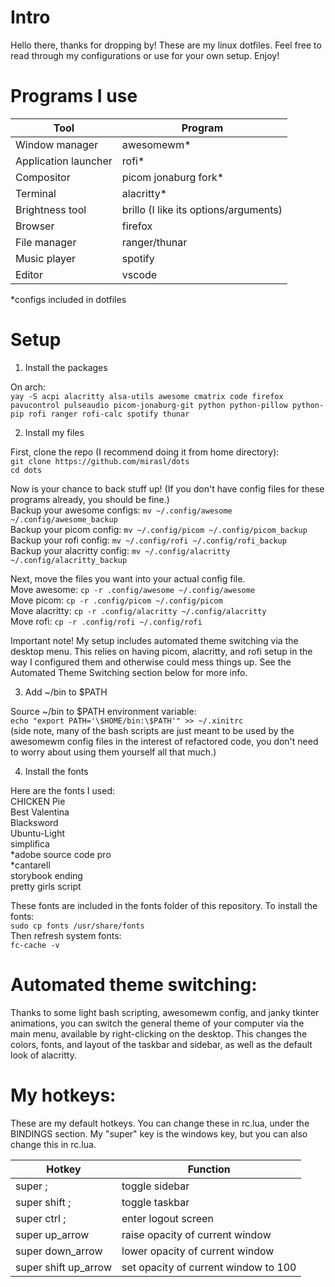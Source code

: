# Intro    
  
Hello there, thanks for dropping by! These are my linux dotfiles. Feel free to read through my configurations or use for your own setup. Enjoy!  
  
# Programs I use  
  
| Tool                  | Program                               |  
|-----------------------|---------------------------------------|  
| Window manager        | awesomewm*                            |  
| Application launcher  | rofi*                                 |  
| Compositor            | picom jonaburg fork*                  |  
| Terminal              | alacritty*                            |  
| Brightness tool       | brillo (I like its options/arguments) |  
| Browser               | firefox                               |  
| File manager          | ranger/thunar                         |  
| Music player          | spotify                               |  
| Editor                | vscode                                |  
*configs included in dotfiles  
  
# Setup  
  
1. Install the packages  
  
On arch:  
`yay -S acpi alacritty alsa-utils awesome cmatrix code firefox pavucontrol pulseaudio picom-jonaburg-git python python-pillow python-pip rofi ranger rofi-calc spotify thunar`  
  
2. Install my files  
  
First, clone the repo (I recommend doing it from home directory):  
`git clone https://github.com/mirasl/dots`  
`cd dots`  
  
Now is your chance to back stuff up! (If you don't have config files for these programs already, you should be fine.)  
Backup your awesome configs: `mv ~/.config/awesome ~/.config/awesome_backup`  
Backup your picom config: `mv ~/.config/picom ~/.config/picom_backup`  
Backup your rofi config: `mv ~/.config/rofi ~/.config/rofi_backup`  
Backup your alacritty config: `mv ~/.config/alacritty ~/.config/alacritty_backup`  
  
Next, move the files you want into your actual config file.   
Move awesome: `cp -r .config/awesome ~/.config/awesome`  
Move picom: `cp -r .config/picom ~/.config/picom`  
Move alacritty: `cp -r .config/alacritty ~/.config/alacritty`  
Move rofi: `cp -r .config/rofi ~/.config/rofi`  
  
Important note! My setup includes automated theme switching via the desktop menu. This relies on having picom, alacritty, and rofi setup in the way I configured them and otherwise could mess things up. See the Automated Theme Switching section below for more info.  
  
3. Add ~/bin to $PATH  
  
Source ~/bin to $PATH environment variable:  
`echo "export PATH='\$HOME/bin:\$PATH'" >> ~/.xinitrc`  
(side note, many of the bash scripts are just meant to be used by the awesomewm config files in the interest of refactored code, you don't need to worry about using them yourself all that much.)  
  
4. Install the fonts  
  
Here are the fonts I used:  
CHICKEN Pie  
Best Valentina  
Blacksword  
Ubuntu-Light  
simplifica  
*adobe source code pro  
*cantarell  
storybook ending  
pretty girls script  
  
These fonts are included in the fonts folder of this repository. To install the fonts:  
`sudo cp fonts /usr/share/fonts`  
Then refresh system fonts:  
`fc-cache -v`  
  
# Automated theme switching:  
Thanks to some light bash scripting, awesomewm config, and janky tkinter animations, you can switch the general theme of your computer via the main menu, available by right-clicking on the desktop. This changes the colors, fonts, and layout of the taskbar and sidebar, as well as the default look of alacritty.
  
# My hotkeys:  
  
These are my default hotkeys. You can change these in rc.lua, under the BINDINGS section. My "super" key is the windows key, but you can also change this in rc.lua.  
  
| Hotkey                | Function                              |
|-----------------------|---------------------------------------|
| super ;               | toggle sidebar                        |  
| super shift ;         | toggle taskbar                        |  
| super ctrl ;          | enter logout screen                   |  
| super up_arrow        | raise opacity of current window       |  
| super down_arrow      | lower opacity of current window       |  
| super shift up_arrow  | set opacity of current window to 100  |  
